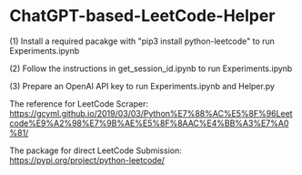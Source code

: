 # ChatGPT-based-LeetCode-Helper


(1) Install a required pacakge with "pip3 install python-leetcode" to run Experiments.ipynb

(2) Follow the instructions in get_session_id.ipynb to run Experiments.ipynb

(3) Prepare an OpenAI API key to run Experiments.ipynb and Helper.py

The reference for LeetCode Scraper: https://gcyml.github.io/2019/03/03/Python%E7%88%AC%E5%8F%96Leetcode%E9%A2%98%E7%9B%AE%E5%8F%8AAC%E4%BB%A3%E7%A0%81/

The package for direct LeetCode Submission: https://pypi.org/project/python-leetcode/
